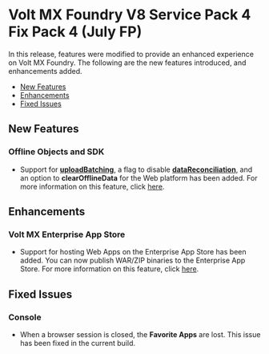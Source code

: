                            

Volt MX  Foundry V8 Service Pack 4 Fix Pack 4 (July FP)
==================================================

In this release, features were modified to provide an enhanced experience on Volt MX Foundry. The following are the new features introduced, and enhancements added.

*   [New Features](#new-features)
*   [Enhancements](#enhancements)
*   [Fixed Issues](#fixed-issues)

New Features
------------

### Offline Objects and SDK

*   Support for **[uploadBatching](../../../../Foundry/offline_objectsapi_reference_guide/Content/ObjectService_startSync.md)**, a flag to disable [**dataReconciliation**](../../../../Foundry/offline_objectsapi_reference_guide/Content/ObjectService_startSync.md), and an option to **clearOfflineData** for the Web platform has been added. For more information on this feature, click [here](../../../../Foundry/offline_objectsapi_reference_guide/Content/ObjectService_clearOfflineData.md).

Enhancements
------------

### Volt MX Enterprise App Store

*   Support for hosting Web Apps on the Enterprise App Store has been added. You can now publish WAR/ZIP binaries to the Enterprise App Store. For more information on this feature, click [here](../../../../Foundry/voltmx_foundry_user_guide/Content/EnterpriseAppStore.md#publishing-client-binaries-to-app-server-from-foundry).

Fixed Issues
------------

### Console

*   When a browser session is closed, the **Favorite Apps** are lost. This issue has been fixed in the current build.
